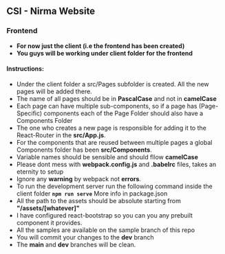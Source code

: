 ## CSI - Nirma Website

### Frontend
- **For now just the client (i.e the frontend has been created)**
- **You guys will be working under client folder for the frontend**

#### Instructions:
- Under the client folder a src/Pages subfolder is created. All the new pages will be added there.
- The name of all pages  should be in **PascalCase** and not in **camelCase**
- Each page can have multiple sub-components, so if a page has (Page-Specific) components each of the Page Folder should also have a Components Folder
- The one who creates a new page is responsible for adding it to the React-Router in the **src/App.js**.
- For the components that are reused between multiple pages a global Components folder has been **src/Components**.
- Variable names should be sensible and should fllow **camelCase**
- Please dont mess with **webpack.config.js** and **.babelrc** files, takes an eternity to setup
- Ignore any **warning** by webpack not **errors**.
- To run the development server run the following command inside the client folder
    **`npm run serve`**
    More info in package.json
- All the path to the assets should be absolute starting from **"/assets/[whatever]"** 
- I have configured react-bootstrap so you can you any prebuilt component it provides.
- All the samples are available on the sample branch of this repo
- You will commit your changes to the **dev** branch
- The **main** and **dev** branches will be clean.
